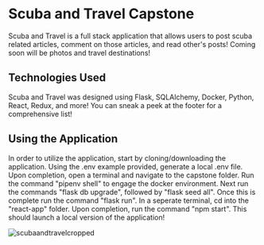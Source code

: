 # Scuba and Travel Capstone

Scuba and Travel is a full stack application that allows users to post scuba related articles, comment on those articles, and read other's posts! Coming soon will be photos and travel destinations!


## Technologies Used

Scuba and Travel was designed using Flask, SQLAlchemy, Docker, Python, React, Redux, and more! You can sneak a peek at the footer for a comprehensive list!


## Using the Application

In order to utilize the application, start by cloning/downloading the application. Using the .env example provided, generate a local .env file. Upon completion, open a terminal and navigate to the capstone folder. Run the command "pipenv shell" to engage the docker environment. Next run the commands "flask db upgrade", followed by "flask seed all". Once this is complete run the command "flask run". In a seperate terminal, cd into the "react-app" folder. Upon completion, run the command "npm start". This should launch a local version of the application!

![scubaandtravelcropped](https://user-images.githubusercontent.com/93758028/166828222-3c7d4d92-b1c6-4b0e-bc6e-f93f89141cae.jpg)
